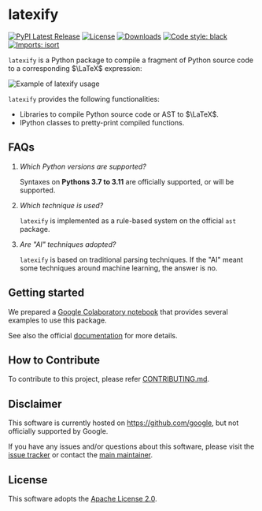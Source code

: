 # latexify
[![PyPI Latest Release](https://img.shields.io/pypi/v/latexify-py.svg)](https://pypi.org/project/latexify-py/)
[![License](https://img.shields.io/pypi/l/latexify-py.svg)](https://github.com/google/latexify_py/blob/main/LICENSE)
[![Downloads](https://pepy.tech/badge/latexify-py/month)](https://pepy.tech/project/latexify-py)
[![Code style: black](https://img.shields.io/badge/code%20style-black-000000.svg)](https://github.com/psf/black)
[![Imports: isort](https://img.shields.io/badge/%20imports-isort-%231674b1?style=flat&labelColor=ef8336)](https://pycqa.github.io/isort/)


`latexify` is a Python package to compile a fragment of Python source code to a
corresponding $\LaTeX$ expression:

![Example of latexify usage](example.jpg)

`latexify` provides the following functionalities:

* Libraries to compile Python source code or AST to $\LaTeX$.
* IPython classes to pretty-print compiled functions.


## FAQs

1. *Which Python versions are supported?*

   Syntaxes on **Pythons 3.7 to 3.11** are officially supported, or will be supported.

2. *Which technique is used?*

   `latexify` is implemented as a rule-based system on the official `ast` package.

3. *Are "AI" techniques adopted?*

   `latexify` is based on traditional parsing techniques.
   If the "AI" meant some techniques around machine learning, the answer is no.


## Getting started

We prepared a
[Google Colaboratory notebook](https://colab.research.google.com/drive/1MuiawKpVIZ12MWwyYuzZHmbKThdM5wNJ?usp=sharing)
that provides several examples to use this package.

See also the official [documentation](docs/index.md) for more details.

## How to Contribute

To contribute to this project, please refer
[CONTRIBUTING.md](https://github.com/google/latexify_py/blob/develop/CONTRIBUTING.md).


## Disclaimer

This software is currently hosted on https://github.com/google, but not officially
supported by Google.

If you have any issues and/or questions about this software, please visit the
[issue tracker](https://github.com/google/latexify_py/issues)
or contact the [main maintainer](https://github.com/odashi).


## License 

This software adopts the
[Apache License 2.0](https://github.com/google/latexify_py/blob/develop/LICENSE).
